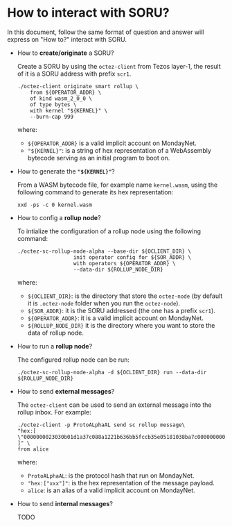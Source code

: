 # How to interact with SORU?
In this document, follow the same format of question and answer will express on "How to?" interact with SORU.
  
- How to **create/originate** a SORU?
  
  Create a SORU by using the `octez-client` from Tezos layer-1, the result of it is a SORU address with prefix `scr1`.
  ```shell
  ./octez-client originate smart rollup \
      from ${OPERATOR_ADDR} \
      of kind wasm_2_0_0 \
      of type bytes \
      with kernel "${KERNEL}" \
      --burn-cap 999
  ```
  where:
    - `${OPERATOR_ADDR}` is a valid implicit account on MondayNet.
    - `"${KERNEL}"`: is a string of hex representation of a WebAssembly bytecode serving as an initial program to boot on. 
- How to generate the **`"${KERNEL}"`**?
  
  From a WASM bytecode file, for example name `kernel.wasm`, using the following command to generate its hex representation:
  ```shell
  xxd -ps -c 0 kernel.wasm
  ```
- How to config a **rollup node**?

  To intialize the configuration of a rollup node using the following command:
  ```shell
  ./octez-sc-rollup-node-alpha --base-dir ${OCLIENT_DIR} \
                    init operator config for ${SOR_ADDR} \
                    with operators ${OPERATOR_ADDR} \
                    --data-dir ${ROLLUP_NODE_DIR}
  ```
  where:
    - `${OCLIENT_DIR}`: is the directory that store the `octez-node` (by default it is `.octez-node` folder when you run the `octez-node`).
    - `${SOR_ADDR}`: it is the SORU addressed (the one has a prefix `scr1`).
    - `${OPERATOR_ADDR}`: it is a valid implicit account on MondayNet.
    - `${ROLLUP_NODE_DIR}` it is the directory where you want to store the data of rollup node.
- How to run a **rollup node**?

  The configured rollup node can be run:
  ```shell
  ./octez-sc-rollup-node-alpha -d ${OCLIENT_DIR} run --data-dir ${ROLLUP_NODE_DIR}
  ```
- How to send **external messages**?
  
  The `octez-client` can be used to send an external message into the rollup inbox. For example:
  ```shell
  ./octez-client -p ProtoALphaAL send sc rollup message\
  "hex:[ \"0000000023030b01d1a37c088a1221b636bb5fccb35e05181038ba7c000000000764656661756c74\" ]" \
  from alice
  ```
  where:
    - `ProtoALphaAL`: is the protocol hash that run on MondayNet.
    - `"hex:["xxx"]"`: is the hex representation of the message payload.
    - `alice`: is an alias of a valid implicit account on MondayNet.
- How to send **internal messages**?

  TODO